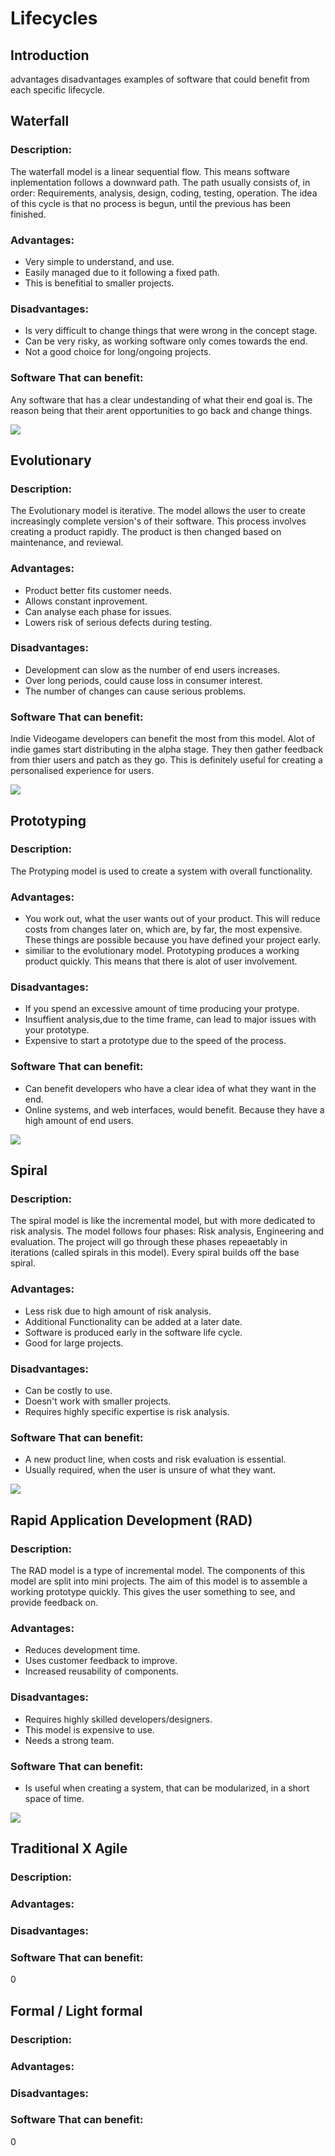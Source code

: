 # Lifecycles

## Introduction
advantages
disadvantages 
examples of software that could benefit from each specific lifecycle.

## Waterfall
### Description:
The waterfall model is a linear sequential flow.  This means software inplementation follows a downward path. The path usually consists of, in order: Requirements, analysis, design, coding, testing, operation. The idea of this cycle is that no process is begun, until the previous has been finished. 
### Advantages:
- Very simple to understand, and use.
- Easily managed due to it following a fixed path.
- This is benefitial to smaller projects.
### Disadvantages:
- Is very difficult to change things that were wrong in the concept stage.
- Can be very risky, as working software only comes towards the end.
- Not a good choice for long/ongoing projects.
### Software That can benefit:
Any software that has a clear undestanding of what their end goal is. The reason being that their arent opportunities to go back and change things. 

![](https://i.imgur.com/hRKnJlF.png)

## Evolutionary
### Description:
The Evolutionary model is iterative. The model allows the user to create increasingly complete version's of their software. This process involves creating a product rapidly. The product is then changed based on maintenance, and reviewal.
### Advantages:
- Product better fits customer needs.
- Allows constant inprovement.
- Can analyse each phase for issues.
- Lowers risk of serious defects during testing.
### Disadvantages:
- Development can slow as the number of end users increases.
- Over long periods, could cause loss in consumer interest.
- The number of changes can cause serious problems.
### Software That can benefit:
Indie Videogame developers can benefit the most from this model. Alot of indie games start distributing in the alpha stage. They then gather feedback from thier users and patch as they go. This is definitely useful for creating a personalised experience for users. 

![](https://i.imgur.com/5EOpPb0.png)

## Prototyping
### Description:
The Protyping model is used to create a system with overall functionality. 
### Advantages:
- You work out, what the user wants out of your product. This will reduce costs from changes later on, which are, by far, the most expensive. These things are possible because you have defined your project early. 
- similiar to the evolutionary model. Prototyping produces a working product quickly. This means that there is alot of user involvement. 
### Disadvantages:
- If you spend an excessive amount of time producing your protype.
- Insuffient analysis,due to the time frame, can lead to major issues with your prototype.
- Expensive to start a prototype due to the speed of the process.
### Software That can benefit:
- Can benefit developers who have a clear idea of what they want in the end.
- Online systems, and web interfaces, would benefit. Because they have a high amount of end users.

![](https://i.imgur.com/fKy1lim.png)

## Spiral
### Description:
The spiral model is like the incremental model, but with more dedicated to risk analysis. The model follows four phases: Risk analysis, Engineering and evaluation. The project will go through these phases repeaetably in iterations (called spirals in this model). Every spiral builds off the base spiral.
### Advantages:
- Less risk due to high amount of risk analysis.
- Additional Functionality can be added at a later date.
- Software is produced early in the software life cycle.
- Good for large projects.
### Disadvantages:
- Can be costly to use.
- Doesn't work with smaller projects.
- Requires highly specific expertise is risk analysis.
### Software That can benefit:
- A new product line, when costs and risk evaluation is essential. 
- Usually required, when the user is unsure of what they want.

![](https://i.imgur.com/rinTPGA.png)

## Rapid Application Development (RAD)
### Description:
The RAD model is a type of incremental model. The components of this model are split into mini projects. The aim of this model is to assemble a working prototype quickly. This gives the user something to see, and provide feedback on.
### Advantages:
- Reduces development time.
- Uses customer feedback to improve.
- Increased reusability of components.
### Disadvantages:
- Requires highly skilled developers/designers.
- This model is expensive to use.
- Needs a strong team.
### Software That can benefit:
- Is useful when creating a system, that can be modularized, in a short space of time.

![](https://i.imgur.com/dMzuzjz.png)

## Traditional X Agile
### Description:
### Advantages:
### Disadvantages:
### Software That can benefit:
0

## Formal / Light formal
### Description:
### Advantages:
### Disadvantages:
### Software That can benefit:
0

